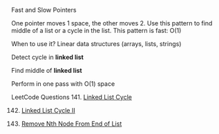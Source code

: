 Fast and Slow Pointers

One pointer moves 1 space, the other moves 2.  Use this pattern to find middle of a list or a cycle in the list.
This pattern is fast:  O(1)

When to use it?
Linear data structures (arrays, lists, strings)

Detect cycle in **linked list**

Find middle of **linked list**

Perform in one pass with O(1) space

LeetCode Questions
141. [Linked List Cycle](https://leetcode.com/problems/linked-list-cycle/)

142. [Linked List Cycle II](https://leetcode.com/problems/linked-list-cycle-ii/description/)

19. [Remove Nth Node From End of List](https://leetcode.com/problems/linked-list-cycle-ii/description/)




